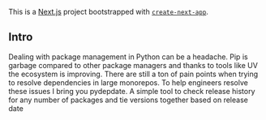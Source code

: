 This is a [Next.js](https://nextjs.org) project bootstrapped with [`create-next-app`](https://nextjs.org/docs/app/api-reference/cli/create-next-app).

## Intro

Dealing with package management in Python can be a headache. Pip is garbage compared to other package managers and thanks to tools like UV the ecosystem is improving.
There are still a ton of pain points when trying to resolve dependencies in large monorepos.
To help engineers resolve these issues I bring you pydepdate.
A simple tool to check release history for any number of packages and tie versions together based on release date
